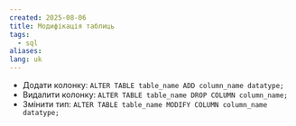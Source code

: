 ```yaml
---
created: 2025-08-06
title: Модифікація таблиць
tags:
  - sql
aliases: 
lang: uk
---
```

- Додати колонку: `ALTER TABLE table_name ADD column_name datatype;`
- Видалити колонку: `ALTER TABLE table_name DROP COLUMN column_name;`
- Змінити тип: `ALTER TABLE table_name MODIFY COLUMN column_name datatype;`